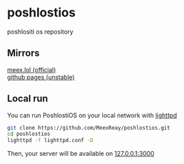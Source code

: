 # poshlostios
poshlositi os repository

## Mirrors

[meex.lol (official)](https://poshlostios.meex.lol) \
[github pages (unstable)](https://meexreay.github.io/poshlostios)

## Local run

You can run PoshlostiOS on your local network with [lighttpd](https://www.lighttpd.net/)

```bash
git clone https://github.com/MeexReay/poshlostios.git
cd poshlostios
lighttpd -f lighttpd.conf -D
```

Then, your server will be available on [127.0.0.1:3000](http://127.0.0.1:3000/index.html)
